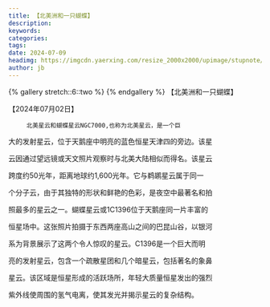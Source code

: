 ```yaml
---
title: 【北美洲和一只蝴蝶】
description: 
keywords: 
categories: 
tags: 
date: 2024-07-09
headimg: https://imgcdn.yaerxing.com/resize_2000x2000/upimage/stupnote/2024/07/09/1720534120_17975317_8604.jpg
author: jb
---
```


{% gallery stretch::6::two %}
{% endgallery %}
【北美洲和一只蝴蝶】

【2024年07月02日】

         北美星云和蝴蝶星云NGC7000,也称为北美星云，是一个巨

大的发射星云，位于天鹅座中明亮的蓝色恒星天津四的旁边。该星

云因通过望远镜或天文照片观察时与北美大陆相似而得名。该星云

跨度约50光年，距离地球约1,600光年。它与鹈鹕星云属于同一

个分子云，由于其独特的形状和鲜艳的色彩，是夜空中最著名和拍

照最多的星云之一。蝴蝶星云或1C1396位于天鹅座同一片丰富的

恒星场中。这张照片拍摄于东西两座高山之间的巴昆山谷，以银河

系为背景展示了这两个令人惊叹的星云。C1396是一个巨大而明

亮的发射星云，包含一个疏散星团和几个暗星云，包括著名的象鼻

星云。该区域是恒星形成的活跃场所，年轻大质量恒星发出的强烈

紫外线使周围的氢气电离，使其发光并揭示星云的复杂结构。

